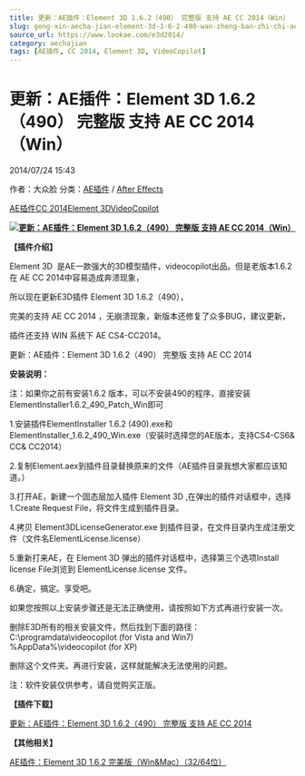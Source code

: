 ```yaml
---
title: 更新：AE插件：Element 3D 1.6.2（490） 完整版 支持 AE CC 2014（Win）
slug: geng-xin-aecha-jian-element-3d-1-6-2-490-wan-zheng-ban-zhi-chi-ae-cc-2014-win
source_url: https://www.lookae.com/e3d2014/
category: aechajian
tags: [AE插件, CC 2014, Element 3D, VideoCopilot]
---
```

# 更新：AE插件：Element 3D 1.6.2（490） 完整版 支持 AE CC 2014（Win）

2014/07/24 15:43

作者：大众脸
分类：[AE插件](https://www.lookae.com/after-effects/aechajian/) / [After Effects](https://www.lookae.com/after-effects/)

[AE插件](https://www.lookae.com/tag/ae%e6%8f%92%e4%bb%b6/)[CC 2014](https://www.lookae.com/tag/cc-2014/)[Element 3D](https://www.lookae.com/tag/element-3d/)[VideoCopilot](https://www.lookae.com/tag/videocopilot/)

**[![更新：AE插件：Element 3D 1.6.2（490） 完整版 支持 AE CC 2014（Win）](https://www.lookae.com/wp-content/uploads/2014/07/e3d2014.jpg "更新：AE插件：Element 3D 1.6.2（490） 完整版 支持 AE CC 2014（Win）-LookAE.com")](https://www.lookae.com/wp-content/uploads/2014/07/e3d2014.jpg)**

**【插件介绍】**

Element 3D  是AE一款强大的3D模型插件，videocopilot出品。但是老版本1.6.2在 AE CC 2014中容易造成奔溃现象，

所以现在更新E3D插件 Element 3D 1.6.2（490），

完美的支持 AE CC 2014 ，无崩溃现象，新版本还修复了众多BUG，建议更新，

插件还支持 WIN 系统下 AE CS4-CC2014。

更新：AE插件：Element 3D 1.6.2（490） 完整版 支持 AE CC 2014

**安装说明：**

注：如果你之前有安装1.6.2 版本，可以不安装490的程序，直接安装ElementInstaller1.6.2\_490\_Patch\_Win即可

1.安装插件ElementInstaller 1.6.2 (490).exe和ElementInstaller\_1.6.2\_490\_Win.exe（安装时选择您的AE版本，支持CS4-CS6& CC& CC2014）

2.复制Element.aex到插件目录替换原来的文件（AE插件目录我想大家都应该知道。）

3.打开AE，新建一个固态层加入插件 Element 3D ,在弹出的插件对话框中，选择 1.Create Request File，将文件生成到插件目录。

4.拷贝 Element3DLicenseGenerator.exe 到插件目录，在文件目录内生成注册文件（文件名ElementLicense.license）

5.重新打来AE，在 Element 3D 弹出的插件对话框中，选择第三个选项Install license File浏览到 ElementLicense.license 文件。

6.确定，搞定。享受吧。

如果您按照以上安装步骤还是无法正确使用，请按照如下方式再进行安装一次。

删除E3D所有的相关安装文件，然后找到下面的路径：  
C:\programdata\videocopilot (for Vista and Win7)  
%AppData%\videocopilot (for XP)

删除这个文件夹。再进行安装，这样就能解决无法使用的问题。

注：软件安装仅供参考，请自觉购买正版。

**【插件下载】**

[更新：AE插件：Element 3D 1.6.2（490） 完整版 支持 AE CC 2014](https://www.400gb.com/file/69046338)

**【其他相关】**

[AE插件：Element 3D 1.6.2 完美版（Win&Mac）（32/64位）](https://www.lookae.com/e3d-162/)
